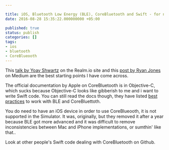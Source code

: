 ```yaml
---

title: iOS, Bluetooth Low Energy (BLE), CoreBluetooth and Swift - for noobs
date: 2016-08-28 15:35:22.000000000 +05:00

published: true
status: publish
categories: []
tags:
- ios
- bluetooth
- CoreBlueooth
---
```


This [talk by Yoav Shwartz](https://realm.io/news/yoav-schwartz-corebluetooth-peripherals/) on the Realm.io site and this [post by Ryan Jones](https://medium.com/@ryanjjones10/how-to-set-up-ble-with-swift-2-2-34bb6f209de2) on Medium are the best starting points I have come across. 

The official documentation by Apple on CoreBluetooth is in Objective-C, which sucks because Objective-C looks like gibberish to me and i want to write Swift code. You can still read the docs though, they have listed [best practices](https://developer.apple.com/library/ios/documentation/NetworkingInternetWeb/Conceptual/CoreBluetooth_concepts/BestPracticesForInteractingWithARemotePeripheralDevice/BestPracticesForInteractingWithARemotePeripheralDevice.html) to work with BLE and CoreBluettoth.

You do need to have an iOS device in order to use CoreBlueooth, it is not supported in the Simulator. It was, originally, but they removed it after a year because BLE got more advanced and it was difficult to remove inconsistencies between Mac and iPhone implementations, or sumthin' like that..

Look at other people's Swift code dealing with CoreBluetooth on Github.
